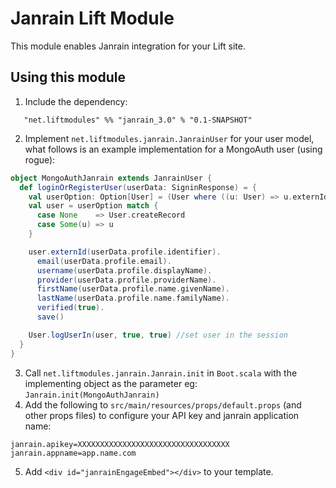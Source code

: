# Janrain Lift Module

This module enables Janrain integration for your Lift site.

## Using this module

1. Include the dependency:
```
   "net.liftmodules" %% "janrain_3.0" % "0.1-SNAPSHOT"
```
2. Implement `net.liftmodules.janrain.JanrainUser` for your user model, what follows is an example implementation for a MongoAuth user (using rogue):
```scala
object MongoAuthJanrain extends JanrainUser {
  def loginOrRegisterUser(userData: SigninResponse) = {
    val userOption: Option[User] = (User where ((u: User) => u.externId eqs userData.profile.identifier) fetch ()).headOption
    val user = userOption match {
      case None    => User.createRecord
      case Some(u) => u
    }

    user.externId(userData.profile.identifier).
      email(userData.profile.email).
      username(userData.profile.displayName).
      provider(userData.profile.providerName).
      firstName(userData.profile.name.givenName).
      lastName(userData.profile.name.familyName).
      verified(true).
      save()

    User.logUserIn(user, true, true) //set user in the session
  }
}
```
3. Call `net.liftmodules.janrain.Janrain.init` in `Boot.scala` with the implementing object as the parameter eg:
   	`Janrain.init(MongoAuthJanrain)`
4. Add the following to `src/main/resources/props/default.props` (and other props files) to configure your API key and janrain application name:
```
janrain.apikey=XXXXXXXXXXXXXXXXXXXXXXXXXXXXXXXXXX
janrain.appname=app.name.com
```
5. Add `<div id="janrainEngageEmbed"></div>` to your template.
